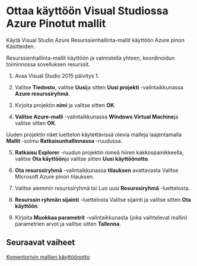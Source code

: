 <properties
    pageTitle="Ottaa käyttöön Visual Studiossa Azure Pinotut malleja | Microsoft Azure"
    description="Opettele käyttöönotto Visual Studiossa Azure Pinotut malleja."
    services="azure-stack"
    documentationCenter=""
    authors="HeathL17"
    manager="byronr"
    editor=""/>

<tags
    ms.service="azure-stack"
    ms.workload="na"
    ms.tgt_pltfrm="na"
    ms.devlang="na"
    ms.topic="article"
    ms.date="09/26/2016"
    ms.author="helaw"/>

# <a name="deploy-templates-in-azure-stack-using-visual-studio"></a>Ottaa käyttöön Visual Studiossa Azure Pinotut mallit

Käytä Visual Studio Azure Resurssienhallinta-mallit käyttöön Azure pinon Käsitteiden.

Resurssienhallinta-mallit käyttöön ja valmistella yhteen, koordinoidun toiminnossa sovelluksen resurssit.

1.  Avaa Visual Studio 2015 päivitys 1.

2.  Valitse **Tiedosto**, valitse **Uusi**ja sitten **Uusi projekti** -valintaikkunassa **Azure resurssiryhmä**.

3.  Kirjoita projektin **nimi** ja valitse sitten **OK**.

4.  **Valitse Azure-malli** -valintaikkunassa **Windows Virtual Machine**ja valitse sitten **OK**.

  Uuden projektin näet luettelon käytettävissä olevia malleja laajentamalla **Mallit** -solmu **Ratkaisunhallinnassa** -ruudussa.

5.  **Ratkaisu Explorer** -ruudun projektin nimeä hiiren kakkospainikkeella, valitse **Ota käyttöön**ja valitse sitten **Uusi käyttöönotto**.

6.  **Ota resurssiryhmä** -valintaikkunassa **tilauksen** avattavasta Valitse Microsoft Azure pinon tilauksen.

7.  Valitse aiemmin resurssiryhmä tai Luo uusi **Resurssiryhmä** -luettelosta.

8.  **Resurssin ryhmän sijainti** -luettelosta Valitse sijainti ja valitse sitten **Ota käyttöön**.

9.  Kirjoita **Muokkaa parametrit** -valintaikkunasta (joka vaihtelevat mallin) parametrien arvot ja valitse sitten **Tallenna**.

## <a name="next-steps"></a>Seuraavat vaiheet

[Komentorivin mallien käyttöönotto](azure-stack-deploy-template-command-line.md)
